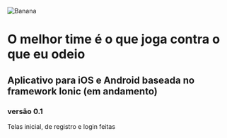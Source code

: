 ![Banana](https://i.imgur.com/qlwPjgy.png)
# O melhor time é o que joga contra o que eu odeio

## Aplicativo para iOS e Android baseada no framework Ionic (em andamento)

### versão 0.1

Telas inicial, de registro e login feitas

